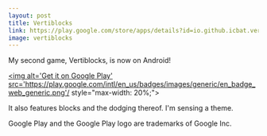 ```yaml
---
layout: post
title: Vertiblocks
link: https://play.google.com/store/apps/details?id=io.github.icbat.vertical
image: vertiblocks
---
```


My second game, Vertiblocks, is now on Android!

<a href='https://play.google.com/store/apps/details?id=io.github.icbat.vertical'><img alt='Get it on Google Play' src='https://play.google.com/intl/en_us/badges/images/generic/en_badge_web_generic.png'/ style="max-width: 20%;"></a>

It also features blocks and the dodging thereof. I'm sensing a theme.


Google Play and the Google Play logo are trademarks of Google Inc.
